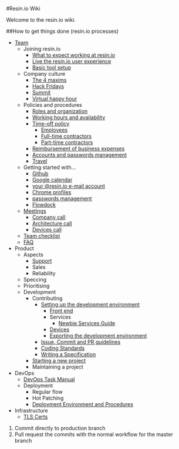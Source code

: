 #Resin.io Wiki

Welcome to the resin.io wiki.

##How to get things done (resin.io processes)

- [Team](Team)
  - Joining resin.io
    - [What to expect working at resin.io](https://github.com/resin-io/hq/wiki/What-to-expect-working-at-resin.io)
    - [Live the resin.io user experience](https://github.com/resin-io/hq/wiki/Live-the-resin.io-user-experience)
    - [Basic tool setup](https://github.com/resin-io/hq/wiki/Basic-tool-setup)
  - Company culture
    - [The 4 maxims](https://github.com/resin-io/hq/wiki/The-4-maxims)
    - [Hack Fridays](https://github.com/resin-io/hq/wiki/Hack-Fridays)
    - [Summit](https://github.com/resin-io/hq/wiki/Summit)
    - [Virtual happy hour](https://github.com/resin-io/hq/wiki/Virtual-happy-hour) 
  - Policies and procedures
    - [Roles and organization](https://github.com/resin-io/hq/wiki/Roles-and-organization)
    - [Working hours and availability](https://github.com/resin-io/hq/wiki/Working-hours-and-availability)
    - [Time-off policy](https://github.com/resin-io/hq/wiki/Time-off-policy)
      - [Employees](https://github.com/resin-io/hq/wiki/Employees-(time-off))
      - [Full-time contractors](https://github.com/resin-io/hq/wiki/Full-time-contractors)
      - [Part-time contractors](https://github.com/resin-io/hq/wiki/Part-time-contractors)
    - [Reimbursement of business expenses](https://github.com/resin-io/hq/wiki/Reimbursement-of-business-expenses)
    - [Accounts and passwords management](https://github.com/resin-io/hq/wiki/Accounts-and-passwords-management)
    - [Travel](https://github.com/resin-io/hq/wiki/Travel)
  - Getting started with...
    - [Github](https://github.com/resin-io/hq/wiki/Github)
    - [Google calendar](https://github.com/resin-io/hq/wiki/Google-calendar)
    - [your @resin.io e-mail account](https://github.com/resin-io/hq/wiki/Your-@resin.io-e-mail-account)
    - [Chrome profiles](https://github.com/resin-io/hq/wiki/Chrome-profiles)
    - [passwords management](https://github.com/resin-io/hq/wiki/passwords-management)
    - [Flowdock](https://github.com/resin-io/hq/wiki/Flowdock)
  - [Meetings](https://github.com/resin-io/hq/wiki/Meetings)
    - [Company call](https://github.com/resin-io/hq/wiki/Company-call)
    - [Architecture call](https://github.com/resin-io/hq/wiki/Architecture-Calls)
    - [Devices call](https://github.com/resin-io/hq/wiki/Devices-Team-Calls)
  - [Team checklist](https://github.com/resin-io/hq/wiki/Team-checklist)
  - [FAQ](https://github.com/resin-io/hq/wiki/FAQ)
- Product
  - Aspects
    - [Support](https://github.com/resin-io/hq/wiki/Support)
    - Sales
    - Reliability
  - Speccing
  - Prioritising
  - Development
    - Contributing
      - [Setting up the development environment](https://github.com/resin-io/hq/wiki/Setting-up-the-Development-Environment)
        - [Front end](https://github.com/resin-io/hq/wiki/Frontend)
        - Services
          - [Newbie Services Guide](https://github.com/resin-io/hq/wiki/Newbie-Services-Guide)
        - [Devices](https://github.com/resin-io/hq/wiki/Devices)
        - [Exporting the development environment](https://github.com/resin-io/hq/wiki/Exporting-the-Development-Environment)
      - [Issue, Commit and PR guidelines](https://github.com/resin-io/hq/blob/master/process/Commit_and_PR_Guidelines.md)
      - [Coding Standards](https://github.com/resin-io/hq/wiki/Coding-Standards)
      - [Writing a Specification](https://github.com/resin-io/hq/blob/master/specs/README.md)
    - [Starting a new project](https://github.com/resin-io/hq/wiki/Starting-a-new-project)
    - Maintaining a project
- DevOps
  - [DevOps Task Manual](https://github.com/resin-io/hq/wiki/DevOps-Task-Manual)
  - Deployment
    - Regular flow
    - Hot Patching
    - [Deployment Environment and Procedures](https://github.com/resin-io/hq/wiki/Deployment-Environment-and-Procedures)
- Infrastructure
  - [TLS Certs](https://github.com/resin-io/hq/wiki/TLS)

1. Commit directly to production branch
2. Pull request the commits with the normal workflow for the master branch
